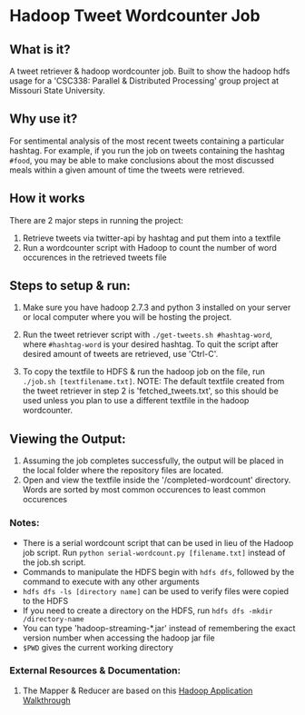 # Hadoop Tweet Wordcounter Job

## What is it?

A tweet retriever & hadoop wordcounter job. Built to show the hadoop hdfs usage for a 'CSC338: Parallel & Distributed Processing' group project at Missouri State University.

## Why use it?

For sentimental analysis of the most recent tweets containing a particular hashtag. For example, if you run the job on tweets containing the hashtag `#food`, you may be able to make conclusions about the most discussed meals within a given amount of time the tweets were retrieved. 

## How it works

There are 2 major steps in running the project: 

1. Retrieve tweets via twitter-api by hashtag and put them into a textfile
2. Run a wordcounter script with Hadoop to count the number of word occurences in the retrieved tweets file 

## Steps to setup & run:

1. Make sure you have hadoop 2.7.3 and python 3 installed on your server or local computer where you will be hosting the project.

2. Run the tweet retriever script with `./get-tweets.sh #hashtag-word`, where `#hashtag-word` is your desired hashtag. To quit the script after desired amount of tweets are retrieved, use 'Ctrl-C'. 

3. To copy the textfile to HDFS & run the hadoop job on the file, run `./job.sh [textfilename.txt]`. NOTE: The default textfile created from the tweet retriever in step 2 is 'fetched_tweets.txt', so this should be used unless you plan to use a different textfile in the hadoop wordcounter.
	
## Viewing the Output:

1. Assuming the job completes successfully, the output will be placed in the local folder where the repository files are located.
2. Open and view the textfile inside the '/completed-wordcount' directory. Words are sorted by most common occurences to least common occurences 
	 
### Notes:
- There is a serial wordcount script that can be used in lieu of the Hadoop job script. Run `python serial-wordcount.py [filename.txt]` instead of the job.sh script.
- Commands to manipulate the HDFS begin with `hdfs dfs`, followed by the command to execute with any other arguments
- `hdfs dfs -ls [directory name]` can be used to verify files were copied to the HDFS
- If you need to create a directory on the HDFS, run `hdfs dfs -mkdir /directory-name`
- You can type 'hadoop-streaming-*.jar' instead of remembering the exact version number when accessing the hadoop jar file
- `$PWD` gives the current working directory
	 
### External Resources & Documentation:
1. The Mapper & Reducer are based on this [Hadoop Application Walkthrough](http://www.glennklockwood.com/data-intensive/hadoop/streaming.html)
